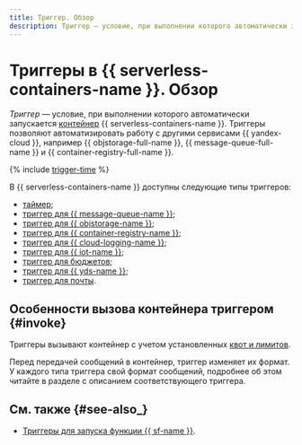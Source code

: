 ```yaml
---
title: Триггер. Обзор
description: Триггер — условие, при выполнении которого автоматически запускается контейнер. Триггеры позволяют автоматизировать работу с другими сервисами {{ yandex-cloud }}, например {{ objstorage-full-name }}, {{ message-queue-full-name }} и {{ iot-full-name }}.
---
```


# Триггеры в {{ serverless-containers-name }}. Обзор

_Триггер_ — условие, при выполнении которого автоматически запускается [контейнер](../container.md) {{ serverless-containers-name }}. Триггеры позволяют автоматизировать работу с другими сервисами {{ yandex-cloud }}, например {{ objstorage-full-name }}, {{ message-queue-full-name }} и {{ container-registry-full-name }}. 

{% include [trigger-time](../../../_includes/functions/trigger-time.md) %}

В {{ serverless-containers-name }} доступны следующие типы триггеров: 
* [таймер](timer.md);
* [триггер для {{ message-queue-name }}](ymq-trigger.md);
* [триггер для {{ objstorage-name }}](os-trigger.md);
* [триггер для {{ container-registry-name }}](cr-trigger.md);
* [триггер для {{ cloud-logging-name }}](cloud-logging-trigger.md);
* [триггер для {{ iot-name }}](iot-core-trigger.md);
* [триггер для бюджетов](budget-trigger.md);
* [триггер для {{ yds-name }}](data-streams-trigger.md);
* [триггер для почты](mail-trigger.md).

## Особенности вызова контейнера триггером {#invoke}

Триггеры вызывают контейнер с учетом установленных [квот и лимитов](../limits.md).

Перед передачей сообщений в контейнер, триггер изменяет их формат. У каждого типа триггера свой формат сообщений, подробнее об этом читайте в разделе с описанием соответствующего триггера.

## См. также {#see-also_}

* [Триггеры для запуска функции {{ sf-name }}](../../../functions/concepts/trigger/index.md).
